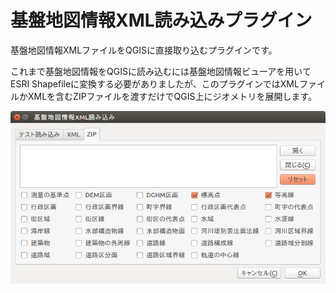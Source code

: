 # 基盤地図情報XML読み込みプラグイン

基盤地図情報XMLファイルをQGISに直接取り込むプラグインです。

これまで基盤地図情報をQGISに読み込むには基盤地図情報ビューアを用いてESRI Shapefileに変換する必要がありましたが、このプラグインではXMLファイルかXMLを含むZIPファイルを渡すだけでQGIS上にジオメトリを展開します。

![Sceenshot](help/source/_static/img/FGDLoader-Archive.png)

